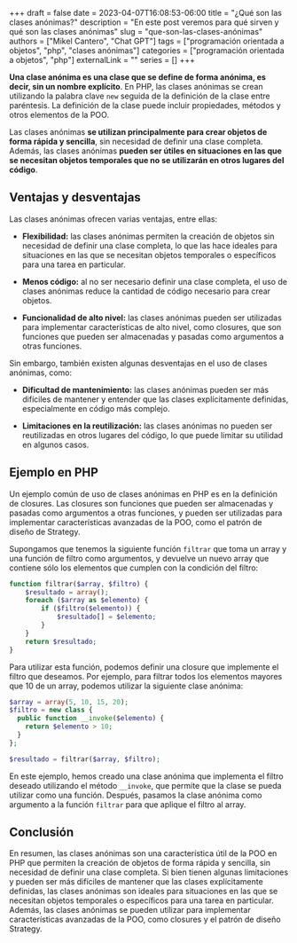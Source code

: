 +++
draft = false
date = 2023-04-07T16:08:53-06:00
title = "¿Qué son las clases anónimas?"
description = "En este post veremos para qué sirven y qué son las clases anónimas"
slug = "que-son-las-clases-anónimas"
authors = ["Mikel Cantero", "Chat GPT"]
tags = ["programación orientada a objetos", "php", "clases anónimas"]
categories = ["programación orientada a objetos", "php"]
externalLink = ""
series = []
+++

**Una clase anónima es una clase que se define de forma anónima, es decir, sin un nombre explícito**. En PHP, las clases anónimas se crean utilizando la palabra clave `new` seguida de la definición de la clase entre paréntesis. La definición de la clase puede incluir propiedades, métodos y otros elementos de la POO.

Las clases anónimas **se utilizan principalmente para crear objetos de forma rápida y sencilla**, sin necesidad de definir una clase completa. Además, las clases anónimas **pueden ser útiles en situaciones en las que se necesitan objetos temporales que no se utilizarán en otros lugares del código**.

## Ventajas y desventajas
Las clases anónimas ofrecen varias ventajas, entre ellas:

- **Flexibilidad:** las clases anónimas permiten la creación de objetos sin necesidad de definir una clase completa, lo que las hace ideales para situaciones en las que se necesitan objetos temporales o específicos para una tarea en particular.

- **Menos código:** al no ser necesario definir una clase completa, el uso de clases anónimas reduce la cantidad de código necesario para crear objetos.

- **Funcionalidad de alto nivel:** las clases anónimas pueden ser utilizadas para implementar características de alto nivel, como closures, que son funciones que pueden ser almacenadas y pasadas como argumentos a otras funciones.

Sin embargo, también existen algunas desventajas en el uso de clases anónimas, como:

- **Dificultad de mantenimiento:** las clases anónimas pueden ser más difíciles de mantener y entender que las clases explícitamente definidas, especialmente en código más complejo.

- **Limitaciones en la reutilización:** las clases anónimas no pueden ser reutilizadas en otros lugares del código, lo que puede limitar su utilidad en algunos casos.

## Ejemplo en PHP
Un ejemplo común de uso de clases anónimas en PHP es en la definición de closures. Las closures son funciones que pueden ser almacenadas y pasadas como argumentos a otras funciones, y pueden ser utilizadas para implementar características avanzadas de la POO, como el patrón de diseño de Strategy.

Supongamos que tenemos la siguiente función `filtrar` que toma un array y una función de filtro como argumentos, y devuelve un nuevo array que contiene sólo los elementos que cumplen con la condición del filtro:
```php
function filtrar($array, $filtro) {
    $resultado = array();
    foreach ($array as $elemento) {
        if ($filtro($elemento)) {
            $resultado[] = $elemento;
        }
    }
    return $resultado;
}

```
Para utilizar esta función, podemos definir una closure que implemente el filtro que deseamos. Por ejemplo, para filtrar todos los elementos mayores que 10 de un array, podemos utilizar la siguiente clase anónima:
```php
$array = array(5, 10, 15, 20);
$filtro = new class {
  public function __invoke($elemento) {
    return $elemento > 10;
  }
};

$resultado = filtrar($array, $filtro);
```

En este ejemplo, hemos creado una clase anónima que implementa el filtro deseado utilizando el método `__invoke`, que permite que la clase se pueda utilizar como una función. Después, pasamos la clase anónima como argumento a la función `filtrar` para que aplique el filtro al array.

## Conclusión

En resumen, las clases anónimas son una característica útil de la POO en PHP que permiten la creación de objetos de forma rápida y sencilla, sin necesidad de definir una clase completa. Si bien tienen algunas limitaciones y pueden ser más difíciles de mantener que las clases explícitamente definidas, las clases anónimas son ideales para situaciones en las que se necesitan objetos temporales o específicos para una tarea en particular. Además, las clases anónimas se pueden utilizar para implementar características avanzadas de la POO, como closures y el patrón de diseño Strategy.
